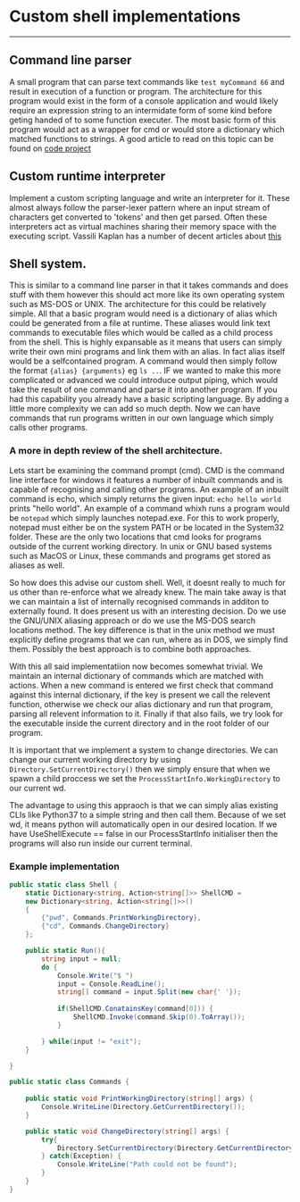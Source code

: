 # Custom shell implementations
***
## Command line parser
A small program that can parse text commands like `test myCommand 66` and result in execution of a function or program. The architecture for this program would exist in the form of a console application and would likely require an expression string to an intermidate form of some kind before geting handed of to some function executer. The most basic form of this program would act as a wrapper for cmd or would store a dictionary which matched functions to strings. A good article to read on this topic can be found on [code project](https://www.codeproject.com/Articles/816301/Csharp-Building-a-Useful-Extensible-NET-Console-Ap#Main)

## Custom runtime interpreter
Implement a custom scripting language and write an interpreter for it. These almost always follow the parser-lexer pattern where an input stream of characters get converted to 'tokens' and then get parsed. Often these interpreters act as virtual machines sharing their memory space with the executing script. Vassili Kaplan has a number of decent articles about [this](https://msdn.microsoft.com/en-us/magazine/mt632273.aspx) 

## Shell system.
This is similar to a command line parser in that it takes commands and does stuff with them however this should act more like its own operating system such as MS-DOS or UNIX. The architecture for this could be relatively simple. All that a basic program would need is a dictionary of alias which could be generated from a file at runtime. These aliases would link text commands to executable files which would be called as a child process from the shell. This is highly expansable as it means that users can simply write their own mini programs and link them with an alias. In fact alias itself would be a selfcontained program. A command would then simply follow the format `{alias} {arguments}` eg `ls ..`. IF we wanted to make this more complicated or advanced we could introduce output piping, which would take the result of one command and parse it into another program. If you had this capability you already have a basic scripting language. By adding a little more complexity we can add so much depth. Now we can have commands that run programs written in our own language which simply calls other programs.

### A more in depth review of the shell architecture.
Lets start be examining the command prompt (cmd). CMD is the command line interface for windows it features a number of inbuilt commands and is capable of recognising and calling other programs. An example of an inbuilt command is echo, which simply returns the given input: `echo hello world` prints "hello world". An example of a command whixh runs a program would be `notepad` which simply launches notepad.exe. For this to work properly, notepad must either be on the system PATH or be located in the System32 folder. These are the only two locations that cmd looks for programs outside of the current working directory. In unix or GNU based systems such as MacOS or Linux, these commands and programs get stored as aliases as well. 

So how does this advise our custom shell. Well, it doesnt really to much for us other than re-enforce what we already knew. The main take away is that we can maintain a list of internally recognised commands in additon to externally found. It does present us with an interesting decision. Do we use the GNU/UNIX aliasing approach or do we use the MS-DOS search locations method. The key difference is that in the unix method we must explicitly define programs that we can run, where as in DOS, we simply find them. Possibly the best approach is to combine both approaches. 

With this all said implementatiion now becomes somewhat trivial. We maintain an internal dictionary of commands which are matched with actions. When a new command is entered we first check that command against this internal dictionary, if the key is present we call the relevent function, otherwise we check our alias dictionary and run that program, parsing all relevent information to it. Finally if that also fails, we try look for the executable inside the current directory and in the root folder of our program.

It is important that we implement a system to change directories. We can change our current working directory by using `Directory.SetCurrentDirectory()` then we simply ensure that when we spawn a child proccess we set the `ProcessStartInfo.WorkingDirectory` to our current wd. 

The advantage to using this appraoch is that we can simply alias existing CLIs like Python37 to a simple string and then call them. Because of we set wd, it means python will automatically open in our desired location. If we have UseShellExecute == false in our ProcessStartInfo initialiser then the programs will also run inside our current terminal.

### Example implementation
```C#
public static class Shell {
	static Dictionary<string, Action<string[]>> ShellCMD =
	new Dictionary<string, Action<string[]>>() 
	{
		{"pwd", Commands.PrintWorkingDirectory},
		{"cd", Commands.ChangeDirectory}
	};

	public static Run(){
		string input = null;
		do {
			Console.Write("$ ")
			input = Console.ReadLine();
			string[] command = input.Split(new char{' '});
			
			if(ShellCMD.ConatainsKey(command[0])) {
				ShellCMD.Invoke(command.Skip(0).ToArray());
			}

		} while(input != "exit");
	}

}

public static class Commands {
	
	public static void PrintWorkingDirectory(string[] args) {
		Console.WriteLine(Directory.GetCurrentDirectory());
	}

	public static void ChangeDirectory(string[] args) {
		try{
			Directory.SetCurrentDirectory(Directory.GetCurrentDirectory() + args[0])
		} catch(Exception) {
			Console.WriteLine("Path could not be found");
		}	
	}
}
```